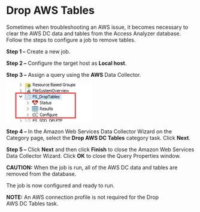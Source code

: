 # Drop AWS Tables

Sometimes when troubleshooting an AWS issue, it becomes necessary to clear the AWS DC data and
tables from the Access Analyzer database. Follow the steps to configure a job to remove tables.

**Step 1 –** Create a new job.

**Step 2 –** Configure the target host as **Local host**.

**Step 3 –** Assign a query using the **AWS** Data Collector.

![Drop AWS DC Tables option on Amazon Web Services Data Collector Wizard Category page](../../../../../../static/img/product_docs/accessanalyzer/admin/datacollector/fsaa/droptables.webp)

**Step 4 –** In the Amazon Web Services Data Collector Wizard on the Category page, select the
**Drop AWS DC Tables** category task. Click **Next**.

**Step 5 –** Click **Next** and then click **Finish** to close the Amazon Web Services Data
Collector Wizard. Click **OK** to close the Query Properties window.

**CAUTION:** When the job is run, all of the AWS DC data and tables are removed from the database.

The job is now configured and ready to run.

**NOTE:** An AWS connection profile is not required for the Drop AWS DC Tables task.
